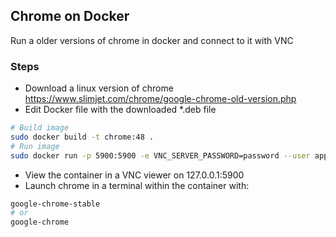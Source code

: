 ## Chrome on Docker

Run a older versions of chrome in docker and connect to it with VNC

### Steps

- Download a linux version of chrome https://www.slimjet.com/chrome/google-chrome-old-version.php
- Edit Docker file with the downloaded *.deb file
```bash
# Build image
sudo docker build -t chrome:48 .
# Run image
sudo docker run -p 5900:5900 -e VNC_SERVER_PASSWORD=password --user apps --privileged chrome:48
```

- View the container in a VNC viewer on 127.0.0.1:5900
- Launch chrome in a terminal within the container with:

```bash
google-chrome-stable
# or
google-chrome
```
